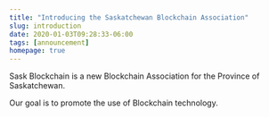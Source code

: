 ```yaml
---
title: "Introducing the Saskatchewan Blockchain Association"
slug: introduction
date: 2020-01-03T09:28:33-06:00
tags: [announcement]
homepage: true
---
```



Sask Blockchain is a new Blockchain Association for the Province of Saskatchewan.

Our goal is to promote the use of Blockchain technology.
